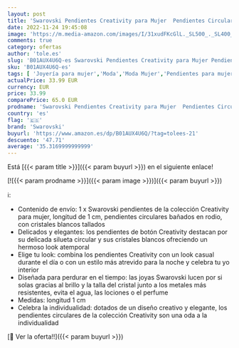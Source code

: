 ```yaml
---
layout: post
title: 'Swarovski Pendientes Creativity para Mujer  Pendientes Circulares con Cristales Blancos  en Baño de Rodio  Colección Creativity de Swarovski'
date: 2022-11-24 19:45:08
image: 'https://m.media-amazon.com/images/I/31xudFKcGlL._SL500_._SL400_.jpg'
comments: true
category: ofertas
author: 'tole.es'
slug: 'B01AUX4U6Q-es Swarovski Pendientes Creativity para Mujer Pendientes...'
sku: 'B01AUX4U6Q-es'
tags: [ 'Joyería para mujer','Moda','Moda Mujer','Pendientes para mujer','swarovski','🇪🇸', ]
actualPrice: 33.99 EUR
currency: EUR
price: 33.99
comparePrice: 65.0 EUR
prodname: 'Swarovski Pendientes Creativity para Mujer  Pendientes Circulares con Cristales Blancos  en Baño de Rodio  Colección Creativity de Swarovski'
country: 'es'
flag: '🇪🇸'
brand: 'Swarovski'
buyurl: 'https://www.amazon.es/dp/B01AUX4U6Q/?tag=tolees-21'
descuento: '47.71'
average: '35.3169999999999'
---
```


Está [{{< param title >}}]({{< param buyurl >}}) en el siguiente enlace!

[![{{< param prodname >}}]({{< param image >}})]({{< param buyurl >}})

ℹ️:

- Contenido de envío: 1 x Swarovski pendientes de la colección Creativity para mujer, longitud de 1 cm, pendientes circulares bañados en rodio, con cristales blancos tallados
- Delicados y elegantes: los pendientes de botón Creativity destacan por su delicada silueta circular y sus cristales blancos ofreciendo un hermoso look atemporal
- Elige tu look: combina los pendientes Creativity con un look casual durante el día o con un estilo más atrevido para la noche y celebra tu yo interior
- Diseñada para perdurar en el tiempo: las joyas Swarovski lucen por si solas gracias al brillo y la talla del cristal junto a los metales más resistentes, evita el agua, las lociones o el perfume
- Medidas: longitud 1 cm
- Celebra la individualidad: dotados de un diseño creativo y elegante, los pendientes circulares de la colección Creativity son una oda a la individualidad

[🛒 Ver la oferta!!]({{< param buyurl >}})
